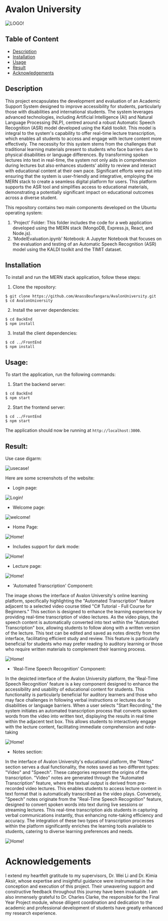 # Avalon University
![LOGO!](Avalon-University-Logo-PNG-Size-Small-modified.png)

## Table of Content
- [Description](#description)
- [Installation](#installation)
- [Usage](#usage)
- [Result](#result)
- [Acknowledgements](#acknowledgements)

## Description
This project encapsulates the development and evaluation of an Academic Support System
designed to improve accessibility for students, particularly those with disabilities and
international students. The system leverages advanced technologies, including Artificial
Intelligence (AI) and Natural Language Processing (NLP), centred around a robust
Automatic Speech Recognition (ASR) model developed using the Kaldi toolkit. This model is
integral to the system's capability to offer real-time lecture transcription, which enables all
students to access and engage with lecture content more effectively. The necessity for this
system stems from the challenges that traditional learning materials present to students who
face barriers due to physical disabilities or language differences. By transforming spoken
lectures into text in real-time, the system not only aids in comprehension during lectures but
also enhances students' ability to review and interact with educational content at their own
pace. Significant efforts were put into ensuring that the system is user-friendly and
integrative, employing the MERN stack to create a seamless digital platform for users. This
platform supports the ASR tool and simplifies access to educational materials,
demonstrating a potentially significant impact on educational outcomes across a diverse
student.

This repository contains two main components developed on the Ubuntu operating system:
1. 'Project' Folder: This folder includes the code for a web application developed using the MERN stack (MongoDB, Express.js, React, and Node.js).
2. 'ModelEvaluation.ipynb' Notebook: A Jupyter Notebook that focuses on the evaluation and testing of an Automatic Speech Recognition (ASR) model using the KALDI toolkit and the TIMIT dataset.


## Installation
To install and run the MERN stack application, follow these steps:
1. Clone the repository:
```
$ git clone https://github.com/AnassBoufangara/AvalonUniversity.git
$ cd AvalonUniversity
```

2. Install the server dependencies:
```
$ cd BackEnd
$ npm install
```

3. Install the client dependencies:
```
$ cd ../FrontEnd 
$ npm install
```


## Usage:
To start the application, run the following commands:
1. Start the backend server:
```
$ cd BackEnd
$ npm start
```

2. Start the frontend server:
```
$ cd ../FrontEnd
$ npm start
```

The application should now be running at `http://localhost:3000`.


## Result:
Use case digarm:

![usecase!](./Images/UseCaseDiagram.jpg)

Here are some screenshots of the website:
* Login page:

![Login!](./Images/Login.jpg)

* Welcome page:

![welcome!](./Images/WelcomePage.jpg)

* Home Page:

![Home!](./Images/CoursesPage.jpg)

* Includes support for dark mode:

![Home!](./Images/CoursesPage2.jpg)

* Lecture page:

![Home!](./Images/Lecture.jpg)

* 'Automated Transcription' Component:

The image shows the interface of Avalon University's online learning platform, specifically highlighting the "Automated Transcription" feature adjacent to a selected video course titled "C# Tutorial - Full Course for Beginners." This section is designed to enhance the learning experience by providing real-time transcription of video lectures. As the video plays, the speech content is automatically converted into text within the "Automated Transcription" box, allowing students to follow along with a written version of the lecture. This text can be edited and saved as notes directly from the interface, facilitating efficient study and review. This feature is particularly beneficial for students who may prefer reading to auditory learning or those who require written materials to complement their learning process. 

![Home!](./Images/AT.jpg)

* 'Real-Time Speech Recognition' Component:

In the depicted interface of the Avalon University platform, the 'Real-Time Speech Recognition' feature is a key component designed to enhance the accessibility and usability of educational content for students. This functionality is particularly beneficial for auditory learners and those who may face challenges in following verbal instructions or lectures due to disabilities or language barriers. When a user selects "Start Recording," the system initiates an automated transcription process that converts spoken words from the video into written text, displaying the results in real time within the adjacent text box. This allows students to interactively engage with the lecture content, facilitating immediate comprehension and note-taking

![Home!](./Images/RTSR.jpg)

* Notes section:

In the interface of Avalon University's educational platform, the "Notes" section serves a dual functionality, the notes saved as two different types: "Video" and "Speech". These categories represent the origins of the transcription. "Video" notes are generated through the "Automated Transcription" feature, where the textual output is derived from pre-recorded video lectures. This enables students to access lecture content in text format that is automatically transcribed as the video plays. Conversely, "Speech" notes originate from the "Real-Time Speech Recognition" feature, designed to convert spoken words into text during live sessions or streaming lectures. This real-time transcription aids students in capturing verbal communications instantly, thus enhancing note-taking efficiency and accuracy. The integration of these two types of transcription processes within the platform significantly enriches the learning tools available to students, catering to diverse learning preferences and needs.

![Home!](./Images/Notes.jpg)





# Acknowledgements
I extend my heartfelt gratitude to my supervisors, Dr. Wei Li and Dr. Kimia Aksir, whose expertise and insightful guidance were instrumental in the conception and execution of this project. Their unwavering support and constructive feedback throughout this journey have been invaluable.
I am also immensely grateful to Dr. Charles Clarke, the responsible for the Final Year Project module, whose diligent coordination and dedication to the academic and professional development of students have greatly enhanced my research experience.